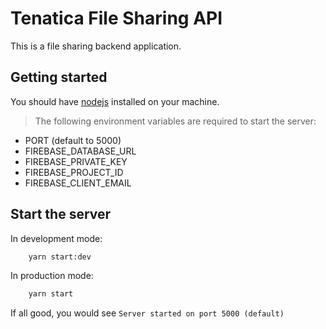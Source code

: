 # Tenatica File Sharing API

This is a file sharing backend application.

## Getting started

You should have [nodejs](https://nodejs.org/en/) installed on your machine.

> The following environment variables are required to start the server:

- PORT (default to 5000)
- FIREBASE_DATABASE_URL
- FIREBASE_PRIVATE_KEY
- FIREBASE_PROJECT_ID
- FIREBASE_CLIENT_EMAIL

## Start the server

In development mode:

```bash
    yarn start:dev
```

In production mode:

```bash
    yarn start
```

If all good, you would see `Server started on port 5000 (default)`
